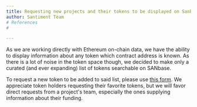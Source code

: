 ```yaml
---
title: Requesting new projects and their tokens to be displayed on Sanbase
author: Santiment Team
# References
#

---
```


As we are working directly with Ethereum on-chain data, we have the
ability to display information about any token which contract address is
known. As there is a lot of noise in the token space though, we decided
to make only a curated (and ever expanding) list of tokens searchable on
SANbase.

To request a new token to be added to said list, please use [this
form](https://docs.google.com/forms/d/e/1FAIpQLSeFuCxjJjId98u1Bp3qpXCq2A9YAQ02OEdhOgiM9Hr-rMDxhQ/viewform).
We appreciate token holders requesting their favorite tokens, but we
will favor direct requests from a project\'s team, especially the ones
supplying information about their funding.
